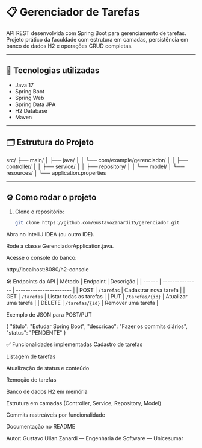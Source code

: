 # 📋 Gerenciador de Tarefas

API REST desenvolvida com Spring Boot para gerenciamento de tarefas. Projeto prático da faculdade com estrutura em camadas, persistência em banco de dados H2 e operações CRUD completas.

---

## 🚀 Tecnologias utilizadas

- Java 17
- Spring Boot
- Spring Web
- Spring Data JPA
- H2 Database
- Maven

---

## 🗂️ Estrutura do Projeto

src/
├── main/
│   ├── java/
│   │   └── com/example/gerenciador/
│   │       ├── controller/
│   │       ├── service/
│   │       ├── repository/
│   │       └── model/
│   └── resources/
│       └── application.properties



---

## ⚙️ Como rodar o projeto

1. Clone o repositório:
   ```bash
   git clone https://github.com/GustavoZanardi15/gerenciador.git
   
Abra no IntelliJ IDEA (ou outro IDE).

Rode a classe GerenciadorApplication.java.

Acesse o console do banco:

http://localhost:8080/h2-console

🛠️ Endpoints da API
| Método | Endpoint        | Descrição               |
| ------ | --------------- | ----------------------- |
| POST   | `/tarefas`      | Cadastrar nova tarefa   |
| GET    | `/tarefas`      | Listar todas as tarefas |
| PUT    | `/tarefas/{id}` | Atualizar uma tarefa    |
| DELETE | `/tarefas/{id}` | Remover uma tarefa      |


Exemplo de JSON para POST/PUT

{
"titulo": "Estudar Spring Boot",
"descricao": "Fazer os commits diários",
"status": "PENDENTE"
}


✅ Funcionalidades implementadas
Cadastro de tarefas

Listagem de tarefas

Atualização de status e conteúdo

Remoção de tarefas

Banco de dados H2 em memória

Estrutura em camadas (Controller, Service, Repository, Model)

Commits rastreáveis por funcionalidade

Documentação no README

Autor:
Gustavo Ulian Zanardi — Engenharia de Software — Unicesumar
